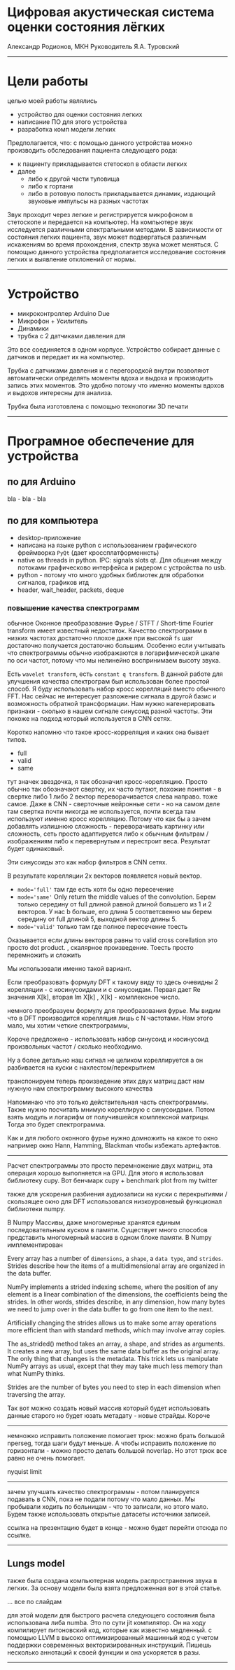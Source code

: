 # Цифровая акустическая система оценки состояния лёгких
Александр Родионов, МКН
Руководитель Я.А. Туровский

--------------------------------------------------------------------------------

# Цели работы
целью моей работы являлись
- устройство для оценки состояния легких
- написание ПО для этого устройства
- разработка комп модели легких

Предполагается, что:
с помощью данного устройства можно производить обследования пациента следующего рода:
- к пациенту прикладывается стетоскоп в области легких
- далее
    - либо к другой части туловища
    - либо к гортани
    - либо в ротовую полость
прикладывается динамик, издающий звуковые импульсы на разных частотах

Звук проходит через легкие и регистрируется микрофоном в стетоскопе и передается на компьютер. 
На компьютере звук исследуется различными спектральными методами. 
В зависимости от состояния легких пациента, звук может подвергаться различным искажениям во время прохождения, спектр звука может меняться. 
С помощью данного устройства предполагается исследование состояния легких и выявление отклонений от нормы.
    
--------------------------------------------------------------------------------

# Устройство
- микроконтроллер Arduino Due
- Микрофон + Усилитель
- Динамики
- трубка с 2 датчиками давления для 

Это все соединяется в одном корпусе. Устройство собирает данные с датчиков и передает их на компьютер.

Трубка с датчиками давления и с перегородкой внутри позволяют автоматически определять моменты вдоха и выдоха и производить запись этих моментов.
Это удобно потому что именно моменты вдохов и выдохов интересны для анализа.

Трубка была изготовлена с помощью технологии 3D печати

--------------------------------------------------------------------------------

# Програмное обеспечение для устройства
## по для Arduino
bla - bla - bla
## по для компьютера
- desktop-приложение
- написана на языке python с использованием графического фреймворка `PyQt` (дает кроссплатформеннсть)
- native os threads in python. IPC: signals slots qt. Для общения между потоками графическово интерфейса и ридером с устройства по usb.
- python - потому что много удобных библиотек для обработки сигналов, графиков итд
- header, wait_header, packets, deque

### повышение качества спектрограмм
обычное Оконное преобразование Фурье / STFT / Short-time Fourier transform
имеет известный недостаток. Качество спектрограмм в низких частотах достаточно плохое даже при высокой `fs` шаг достаточно получается достаточно большим. Особенно если учитывать что спектрограммы обычно изображаются в логарифмической шкале по оси частот, потому что мы нелинейно воспринимаем высоту звука.

Есть `wavelet transform`, есть `constant q transform`. 
В данной работе для улучшения качества спектрограм был использован более простой способ. Я буду использовать набор кросс корелляций вместо обычного FFT. Нас сейчас не интересует разложение сигнала в другой базис и возможность обратной трансформации. Нам нужно нагенерировать признаки - сколько в нашем сигнале синусоид разной частоты. Эти похоже на подход который используется в CNN сетях.

Коротко напомню что такое кросс-корреляция и каких она бывает типов.
- full
- valid
- same


тут значек звездочка, я так обозначил кросс-корелляцию. 
Просто обычно так обозначают свертку, их часто путают, похожие понятия - 
в свертке либо 1 либо 2 вектор переворачивается слева направо.
тоже самое. Даже в CNN - сверточные нейронные сети - но на самом деле там свертка почти никогда не используется, почти всегда там используют именно кросс корелляцию. Потому что как бы а зачем добавлять излишнюю сложность - переворачивать картинку или сложность, сеть просто адаптируется либо к обычным фильтрам / изображениям либо к перевернутым и перестроит веса. Результат будет одинаковый.


Эти синусоиды это как набор фильтров в CNN сетях.

В результате корелляции 2х векторов появляется новый вектор.


- `mode='full'` там где есть хотя бы одно пересечение
- `mode='same'` Only return the middle values of the convolution. Берем только середину от full длиной равной длиной большего из 1 и 2 векторов. У нас b больше, его длина 5 соответсвенно мы берем середину от full длиной 5, выходной вектор длины 5.
- `mode='valid'` только там где полное пересечение тоесть

Оказывается если длины векторов равны то valid cross corellation это просто dot product. , скалярное произведение. Тоесть просто перемножить и сложить

Мы использовали именно такой вариант.

Если преобразовать формулу DFT к такому виду то здесь очевидны 2 корелляции - с косинусоидами и с синусоидам. Первая дает Re значения X[k], вторая Im X[k] , X[k] - комплексное число.


немного преобразуем формулу для преобразования фурье. 
Мы видим что в DFT производится корелляция лишь с N частотами. Нам этого мало, мы хотим четкие спектрограммы, 

Короче предложено - использовать набор синусоид и косинусоид произвольных  частот / сколько необходимо.

Ну а более детально наш сигнал не целиком кореллируется а он разбивается на куски с нахлестом/перекрытием

транспонируем
теперь произведение этих двух матриц даст нам нужную нам спектрограмму высокого качества

Напоминаю что это только действительная часть спектрограммы. Также нужно посчитать мнимую кореллирую с синусоидами. Потом взять модуль и логарифм от получившейся комплексной матрицы. Тогда это будет спектрограмма.

Как и для любого оконного фурье нужно домножить на какое то окно например окно Hann, Hamming, Blackman чтобы избежать артефактов.

----

Расчет спектрограммы это просто перемножение двух матриц, эта операция хорошо выполняется на GPU. Для этого я использовал библиотеку cupy. Вот бенчмарк
cupy + benchmark plot from my twitter

также для ускорения разбиения аудиозаписи на куски с перекрытиями / скользящее окно для DFT использовался низкоуровневый функционал библиотеки numpy.

В Numpy Массивы, даже многомерные хранятся единым последовательным куском в памяти. Существует много способов представить многомерный массив в одном блоке памяти. В Numpy имплементирован 

Every array has a number of `dimensions`, a `shape`, a `data type`, and `strides`. Strides describe how the items of a multidimensional array are organized in the data buffer.

NumPy implements a strided indexing scheme, where the position of any element is a linear combination of the dimensions, the coefficients being the strides. In other words, strides describe, in any dimension, how many bytes we need to jump over in the data buffer to go from one item to the next.

Artificially changing the strides allows us to make some array operations more efficient than with standard methods, which may involve array copies.

The as_strided() method takes an array, a shape, and strides as arguments. It creates a new array, but uses the same data buffer as the original array. The only thing that changes is the metadata. This trick lets us manipulate NumPy arrays as usual, except that they may take much less memory than what NumPy thinks. 

Strides are the number of bytes you need to step in each dimension when traversing the array.

Так вот можно создать новый массив который будет использовать данные старого но будет юзать метадату - новые страйды.
Короче 

---

немножко исправить положение помогает трюк: можно брать большой nperseg, тогда шаги будут меньше. А чтобы исправить положение по горизонтали - можно просто делать большой noverlap. Но этот трюк все равно не очень помогает.

nyquist limit

---

зачем улучшать качество спектрограммы - потом планируется подавать в CNN, пока не подали потому что мало данных. Мы пробывали ходить по больницам - что то записали, но этого мало. Будем также использовать открытые датасеты источники записей.

ссылка на презентацию будет в конце - можно будет перейти отсюда по ссылке.

--------------------------------------------------------------------------------
## Lungs model
также была создана компьютерная модель распространения звука в легких. За основу модели была взята предложенная вот в этой статье.

... все по слайдам

для этой модели для быстрого расчета следующего состояния была использована либа numba. Это по сути jit компилятор. Он на ходу компилирует питоновский код, которые как известно медленный. с помощью LLVM в высоко оптимизированный машинный код с учетом поддержки современных векторизированных инструкций. Пишешь несколько аннотаций к своей функции и она ускоряется в разы.


--------------------------------------------------------------------------------
